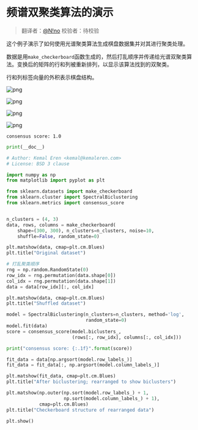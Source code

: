 
# 频谱双聚类算法的演示

> 翻译者：[@N!no](https://github.com/lovelybuggies) 
> 校验者：待校验

这个例子演示了如何使用光谱聚类算法生成棋盘数据集并对其进行聚类处理。

数据是用`make_checkerboard`函数生成的，然后打乱顺序并传递给光谱双聚类算法。变换后的矩阵的行和列被重新排列，以显示该算法找到的双聚类。

行和列标签向量的外积表示棋盘结构。

![png](https://scikit-learn.org/stable/_images/sphx_glr_plot_spectral_biclustering_001.png)

![png](https://scikit-learn.org/stable/_images/sphx_glr_plot_spectral_biclustering_002.png)

![png](https://scikit-learn.org/stable/_images/sphx_glr_plot_spectral_biclustering_003.png)

![png](https://scikit-learn.org/stable/_images/sphx_glr_plot_spectral_biclustering_004.png)

```
consensus score: 1.0
```


```python
print(__doc__)

# Author: Kemal Eren <kemal@kemaleren.com>
# License: BSD 3 clause

import numpy as np
from matplotlib import pyplot as plt

from sklearn.datasets import make_checkerboard
from sklearn.cluster import SpectralBiclustering
from sklearn.metrics import consensus_score


n_clusters = (4, 3)
data, rows, columns = make_checkerboard(
    shape=(300, 300), n_clusters=n_clusters, noise=10,
    shuffle=False, random_state=0)

plt.matshow(data, cmap=plt.cm.Blues)
plt.title("Original dataset")

# 打乱聚类顺序
rng = np.random.RandomState(0)
row_idx = rng.permutation(data.shape[0])
col_idx = rng.permutation(data.shape[1])
data = data[row_idx][:, col_idx]

plt.matshow(data, cmap=plt.cm.Blues)
plt.title("Shuffled dataset")

model = SpectralBiclustering(n_clusters=n_clusters, method='log',
                             random_state=0)
model.fit(data)
score = consensus_score(model.biclusters_,
                        (rows[:, row_idx], columns[:, col_idx]))

print("consensus score: {:.1f}".format(score))

fit_data = data[np.argsort(model.row_labels_)]
fit_data = fit_data[:, np.argsort(model.column_labels_)]

plt.matshow(fit_data, cmap=plt.cm.Blues)
plt.title("After biclustering; rearranged to show biclusters")

plt.matshow(np.outer(np.sort(model.row_labels_) + 1,
                     np.sort(model.column_labels_) + 1),
            cmap=plt.cm.Blues)
plt.title("Checkerboard structure of rearranged data")

plt.show()
```

